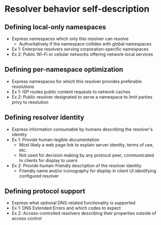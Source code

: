 # Resolver behavior self-description

## Defining local-only namespaces
* Express namespaces which only this resolver can resolve
    * Authoritatively if the namespace collides with global namespaces
* Ex 1: Enterprise resolvers serving corporation-specific namespaces
* Ex 2: Public Wi-Fi or cellular networks offering network-local services

## Defining per-namespace optimization
* Express namespaces for which this resolver provides preferable resolutions
* Ex 1: ISP routes public content requests to network caches
* Ex 2: Public resolver designated to serve a namespace to limit parties privy to resolution

## Defining resolver identity
* Express information consumable by humans describing the resolver's identity
* Ex 1: Provide human-legible documentation
    * Most likely a web page link to explain server identity, terms of use, etc.
	* Not used for decision making by any protocol peer; communicated to clients for display to users
* Ex 2: Provide human-friendly description of the resolver identity
    * Friendly name and/or iconography for display in client UI identifying configured resolver

## Defining protocol support
* Express what optional DNS-related functionality is supported 
* Ex 1: DNS Extended Errors and which codes to expect
* Ex 2: Access-controlled resolvers describing their properties outside of access control